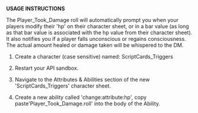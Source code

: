**USAGE INSTRUCTIONS**

The Player_Took_Damage roll will automatically prompt you when your players modify their 'hp' on their character sheet, or in a bar value (as long as that bar value is associated with the hp value from their character sheet). It also notifies you if a player falls unconscious or regains consciousness. The actual amount healed or damage taken will be whispered to the DM.

1. Create a character (case sensitive) named: ScriptCards_Triggers

1. Restart your API sandbox.

1. Navigate to the Attributes & Abilities section of the new 'ScriptCards_Triggers' character sheet.

1. Create a new ability called 'change:attribute:hp', copy paste'Player_Took_Damage.roll' into the body of the Ability.